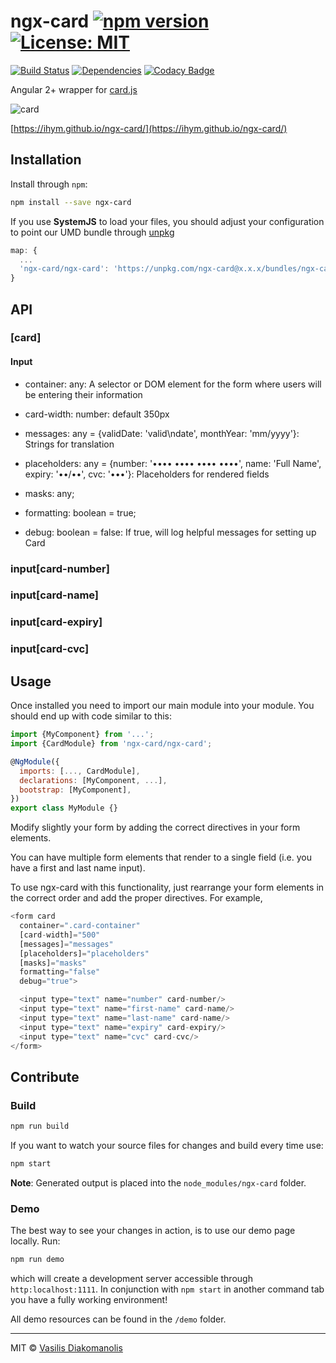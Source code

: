 # ngx-card [![npm version](https://badge.fury.io/js/ngx-card.svg)](https://www.npmjs.com/package/ngx-card) [![License: MIT](https://img.shields.io/badge/License-MIT-brightgreen.svg)](https://opensource.org/licenses/MIT) 


[![Build Status](https://travis-ci.org/ihym/ngx-card.svg?branch=master)](https://travis-ci.org/ihym/ngx-card)
[![Dependencies](https://david-dm.org/ihym/ngx-card.svg)](https://david-dm.org/ihym/ngx-card)
[![Codacy Badge](https://api.codacy.com/project/badge/Grade/6ff9f19109dc4c9ba18eb8cd893d67d7)](https://www.codacy.com/app/ihym/ngx-card?utm_source=github.com&amp;utm_medium=referral&amp;utm_content=ihym/ngx-card&amp;utm_campaign=Badge_Grade)

Angular 2+ wrapper for [card.js](https://github.com/jessepollak/card) 

![card](http://i.imgur.com/qG3TenO.gif) 
 
 
[https://ihym.github.io/ngx-card/](https://ihym.github.io/ngx-card/) 


## Installation

Install through `npm`:

```bash
npm install --save ngx-card
```

If you use **SystemJS** to load your files, you should adjust your configuration to point our UMD bundle through [unpkg](https://unpkg.com/)

```javascript
map: {
  ...
  'ngx-card/ngx-card': 'https://unpkg.com/ngx-card@x.x.x/bundles/ngx-card.umd.js'
}
```


## API
### [card]
#### Input

* container: any: A selector or DOM element for the form where users will be entering their information

* card-width: number: default 350px

* messages: any = {validDate: 'valid\ndate', monthYear: 'mm/yyyy'}: Strings for translation

* placeholders: any = {number: '•••• •••• •••• ••••', name: 'Full Name', expiry: '••/••', cvc: '•••'}: Placeholders for rendered fields

* masks: any;

* formatting: boolean = true;

* debug: boolean = false: If true, will log helpful messages for setting up Card

###  input[card-number]
###  input[card-name]
###  input[card-expiry]
###  input[card-cvc]


## Usage
Once installed you need to import our main module into your module. You should end up with code similar to this:

```javascript
import {MyComponent} from '...';
import {CardModule} from 'ngx-card/ngx-card';

@NgModule({
  imports: [..., CardModule],
  declarations: [MyComponent, ...],
  bootstrap: [MyComponent],
})
export class MyModule {}
```


Modify slightly your form by adding the correct directives in your form elements.

You can have multiple form elements that render to a single field (i.e. you have a first and last name input).

To use ngx-card with this functionality, just rearrange your form elements in the correct order and add the proper directives. For example,
```javascript
<form card
  container=".card-container"
  [card-width]="500"
  [messages]="messages"
  [placeholders]="placeholders"
  [masks]="masks"
  formatting="false"
  debug="true">

  <input type="text" name="number" card-number/>
  <input type="text" name="first-name" card-name/>
  <input type="text" name="last-name" card-name/>
  <input type="text" name="expiry" card-expiry/>
  <input type="text" name="cvc" card-cvc/>
</form>
```


## Contribute
### Build

```bash
npm run build
```

If you want to watch your source files for changes and build every time use:
```bash
npm start
```

**Note**: Generated output is placed into the `node_modules/ngx-card` folder.


### Demo

The best way to see your changes in action, is to use our demo page locally. Run:
```bash
npm run demo
```
which will create a development server accessible through `http:localhost:1111`.
In conjunction with `npm start` in another command tab you have a fully working environment!

All demo resources can be found in the `/demo` folder.


***
MIT © [Vasilis Diakomanolis](https://github.com/ihym)
